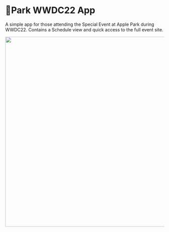 # Park WWDC22 App
A simple app for those attending the Special Event at Apple Park during WWDC22. Contains a Schedule view and quick access to the full event site.

<img width="1018" height="601" src="/Resources/WWDC22 App Hero Image.png">
